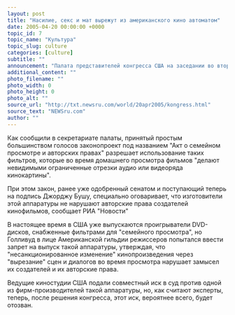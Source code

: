 ```yaml
---
layout: post
title: "Насилие, секс и мат вырежут из американского кино автоматом"
date: 2005-04-20 00:00:00 +0000
topic_id: 7
topic_name: "Культура"
topic_slug: culture
categories: [culture]
subtitle: ""
announcement: "Палата представителей конгресса США на заседании во вторник приняла закон, разрешающий производителям бытовой видеоаппаратуры устанавливать в нее специальные электронные фильтры, позволяющие во время просмотра автоматически \"вырезать\" сцены насилия, секса и нецензурную лексику в кинофильмах, в том числе выпускаемых на DVD-дисках."
additional_content: ""
photo_filename: ""
photo_width: 0
photo_height: 0
photo_alt: ""
source_url: "http://txt.newsru.com/world/20apr2005/kongress.html"
source_text: "NEWSru.com"
author: ""
---
```

Как сообщили в секретариате палаты, принятый простым большинством голосов законопроект под названием "Акт о семейном просмотре и авторских правах" разрешает использование таких фильтров, которые во время домашнего просмотра фильмов "делают невидимыми ограниченные отрезки аудио или видеоряда кинокартины".

При этом закон, ранее уже одобренный сенатом и поступающий теперь на подпись Джорджу Бушу, специально оговаривает, что изготовители этой аппаратуры не нарушают авторские права создателей кинофильмов, сообщает РИА "Новости"

В настоящее время в США уже выпускаются проигрыватели DVD-дисков, снабженные фильтрами для "семейного просмотра", но Голливуд в лице Американской гильдии режиссеров попытался ввести запрет на выпуск такой аппаратуры, утверждая, что "несанкционированное изменение" кинопроизведения через "вырезание" сцен и диалогов во время просмотра нарушает замысел их создателей и их авторские права.

Ведущие киностудии США подали совместный иск в суд против одной из фирм-производителей такой аппаратуры, но, как считают эксперты, теперь, после решения конгресса, этот иск, вероятнее всего, будет отозван.
